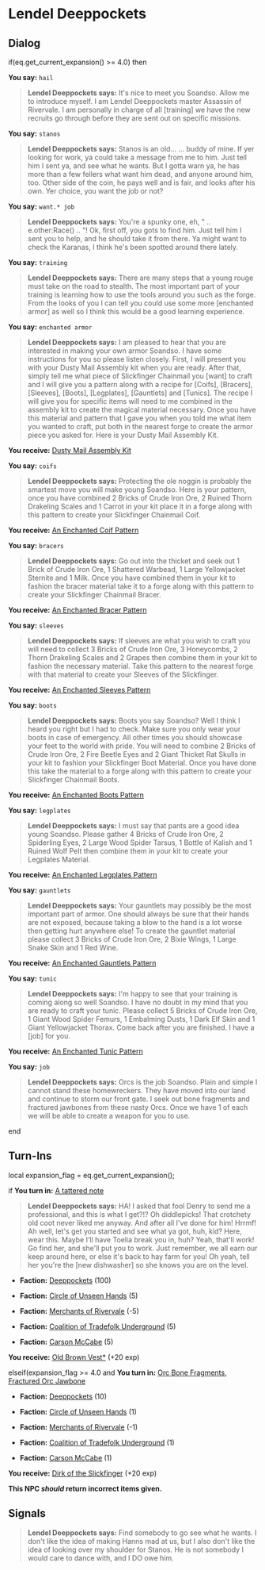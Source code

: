 # Lendel Deeppockets
## Dialog

if(eq.get_current_expansion() >= 4.0) then


**You say:** `hail`




>**Lendel Deeppockets says:** It's nice to meet you Soandso. Allow me to introduce myself. I am Lendel Deeppockets master Assassin of Rivervale. I am personally in charge of all [training] we have the new recruits go through before they are sent out on specific missions.


**You say:** `stanos`




>**Lendel Deeppockets says:** Stanos is an old... <cough>... buddy of mine.  If yer looking for work, ya could take a message from me to him.  Just tell him I sent ya, and see what he wants.  But I gotta warn ya, he has more than a few fellers what want him dead, and anyone around him, too.  Other side of the coin, he pays well and is fair, and looks after his own.  Yer choice, you want the job or not?


**You say:** `want.* job`




>**Lendel Deeppockets says:** You're a spunky one, eh, " .. e.other:Race() .. "!  Ok, first off, you gots to find him.  Just tell him I sent you to help, and he should take it from there.  Ya might want to check the Karanas, I think he's been spotted around there lately.


**You say:** `training`




>**Lendel Deeppockets says:** There are many steps that a young rouge must take on the road to stealth. The most important part of your training is learning how to use the tools around you such as the forge. From the looks of you I can tell you could use some more [enchanted armor] as well so I think this would be a good learning experience.


**You say:** `enchanted armor`




>**Lendel Deeppockets says:** I am pleased to hear that you are interested in making your own armor Soandso. I have some instructions for you so please listen closely. First, I will present you with your Dusty Mail Assembly kit when you are ready. After that, simply tell me what piece of Slickfinger Chainmail you [want] to craft and I will give you a pattern along with a recipe for  [Coifs], [Bracers], [Sleeves], [Boots], [Legplates], [Gauntlets] and [Tunics]. The recipe I will give you for specific items will need to me combined in the assembly kit to create the magical material necessary. Once you have this material and pattern that I gave you when you told me what item you wanted to craft, put both in the nearest forge to create the armor piece you asked for. Here is your Dusty Mail Assembly Kit.



**You receive:**  [Dusty Mail Assembly Kit](/item/17247)


**You say:** `coifs`




>**Lendel Deeppockets says:** Protecting the ole noggin is probably the smartest move you will make young Soandso. Here is your pattern, once you have combined 2 Bricks of Crude Iron Ore, 2 Ruined Thorn Drakeling Scales and 1 Carrot in your kit place it in a forge along with this pattern to create your Slickfinger Chainmail Coif.



**You receive:**  [An Enchanted Coif Pattern](/item/22671)


**You say:** `bracers`




>**Lendel Deeppockets says:** Go out into the thicket and seek out 1 Brick of Crude Iron Ore, 1 Shattered Warbead, 1 Large Yellowjacket Sternite and 1 Milk. Once you have combined them in your kit to fashion the bracer material take it to a forge along with this pattern to create your Slickfinger Chainmail Bracer.



**You receive:**  [An Enchanted Bracer Pattern](/item/22672)


**You say:** `sleeves`




>**Lendel Deeppockets says:** If sleeves are what you wish to craft you will need to collect 3 Bricks of Crude Iron Ore, 3 Honeycombs, 2 Thorn Drakeling Scales and 2 Grapes then combine them in your kit to fashion the necessary material. Take this pattern to the nearest forge with that material to create your Sleeves of the Slickfinger.



**You receive:**  [An Enchanted Sleeves Pattern](/item/22673)


**You say:** `boots`




>**Lendel Deeppockets says:** Boots you say Soandso? Well I think I heard you right but I had to check. Make sure you only wear your boots in case of emergency. All other times you should showcase your feet to the world with pride. You will need to combine 2 Bricks of Crude Iron Ore, 2 Fire Beetle Eyes and 2 Giant Thicket Rat Skulls in your kit to fashion your Slickfinger Boot Material. Once you have done this take the material to a forge along with this pattern to create your Slickfinger Chainmail Boots.



**You receive:**  [An Enchanted Boots Pattern](/item/22674)


**You say:** `legplates`




>**Lendel Deeppockets says:** I must say that pants are a good idea young Soandso. Please gather 4 Bricks of Crude Iron Ore, 2 Spiderling Eyes, 2 Large Wood Spider Tarsus, 1 Bottle of Kalish and 1 Ruined Wolf Pelt then combine them in your kit to create your Legplates Material.



**You receive:**  [An Enchanted Legplates Pattern](/item/22675)


**You say:** `gauntlets`




>**Lendel Deeppockets says:** Your gauntlets may possibly be the most important part of armor. One should always be sure that their hands are not exposed, because taking a blow to the hand is a lot worse then getting hurt anywhere else! To create the gauntlet material please collect 3 Bricks of Crude Iron Ore, 2 Bixie Wings, 1 Large Snake Skin and 1 Red Wine.



**You receive:**  [An Enchanted Gauntlets Pattern](/item/22676)


**You say:** `tunic`




>**Lendel Deeppockets says:** I'm happy to see that your training is coming along so well Soandso. I have no doubt in my mind that you are ready to craft your tunic. Please collect 5 Bricks of Crude Iron Ore, 1 Giant Wood Spider Femurs, 1 Embalming Dusts, 1 Dark Elf Skin and 1 Giant Yellowjacket Thorax. Come back after you are finished. I have a [job] for you.



**You receive:**  [An Enchanted Tunic Pattern](/item/22677)


**You say:** `job`




>**Lendel Deeppockets says:** Orcs is the job Soandso. Plain and simple I cannot stand these homewreckers. They have moved into our land and continue to storm our front gate. I seek out bone fragments and fractured jawbones from these nasty Orcs. Once we have 1 of each we will be able to create a weapon for you to use.

end

## Turn-Ins



local expansion_flag = eq.get_current_expansion();

if **You turn in:** [A tattered note](/item/18732)


>**Lendel Deeppockets says:** HA! I asked that fool Denry to send me a professional, and this is what I get?!? Oh diddlepicks! That crotchety old coot never liked me anyway. And after all I've done for him! Hrrmf! Ah well, let's get you started and see what ya got, huh, kid? Here, wear this. Maybe I'll have Toelia break you in, huh? Yeah, that'll work! Go find her, and she'll put you to work. Just remember, we all earn our keep around here, or else it's back to hay farm for you! Oh yeah, tell her you're the [new dishwasher] so she knows you are on the level.


* __Faction:__ [Deeppockets](/faction/241) (100)


* __Faction:__ [Circle of Unseen Hands](/faction/223) (5)


* __Faction:__ [Merchants of Rivervale](/faction/292) (-5)


* __Faction:__ [Coalition of Tradefolk Underground](/faction/336) (5)


* __Faction:__ [Carson McCabe](/faction/329) (5)


 **You receive:**  [Old Brown Vest*](/item/13539) (+20 exp)

elseif(expansion_flag >= 4.0 and  **You turn in:** [Orc Bone Fragments](/item/22693), [Fractured Orc Jawbone](/item/22694)


* __Faction:__ [Deeppockets](/faction/241) (10)


* __Faction:__ [Circle of Unseen Hands](/faction/223) (1)


* __Faction:__ [Merchants of Rivervale](/faction/292) (-1)


* __Faction:__ [Coalition of Tradefolk Underground](/faction/336) (1)


* __Faction:__ [Carson McCabe](/faction/329) (1)


 **You receive:**  [Dirk of the Slickfinger](/item/22695) (+20 exp)

**This NPC *should* return incorrect items given.**

## Signals

>**Lendel Deeppockets says:** Find somebody to go see what he wants. I don't like the idea of making Hanns mad at us, but I also don't like the idea of looking over my shoulder for Stanos. He is not somebody I would care to dance with, and I DO owe him.

